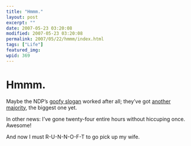 ```yaml
---
title: "Hmmm."
layout: post
excerpt: ""
date: 2007-05-23 03:20:08
modified: 2007-05-23 03:20:08
permalink: 2007/05/22/hmmm/index.html
tags: ["Life"]
featured_img: 
wpid: 369
---
```


# Hmmm.

Maybe the NDP’s [goofy slogan](http://www.patrickjohanneson.com/deardiary/2007/05/12/election-funnies/) worked after all; they’ve got [another majority](http://electionsmanitoba.ca/main/election/39gen/results/), the biggest one yet.

In other news: I’ve gone twenty-four entire hours without hiccuping once. Awesome!

And now I must R-U-N-N-O-F-T to go pick up my wife.